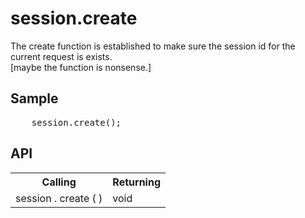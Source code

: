 <H1>session.create</H1>

The create function is established to make sure the session id for the current request is exists.<br>
[maybe the function is nonsense.]
<h2>Sample</h2>
<pre>
	session.create();
</pre>

<h2>API</h2>

<table>
<tr><th>Calling</th><th>Returning</th></tr>
<tr><td>session . create ( )</td><td>void</td></tr>
</table>

